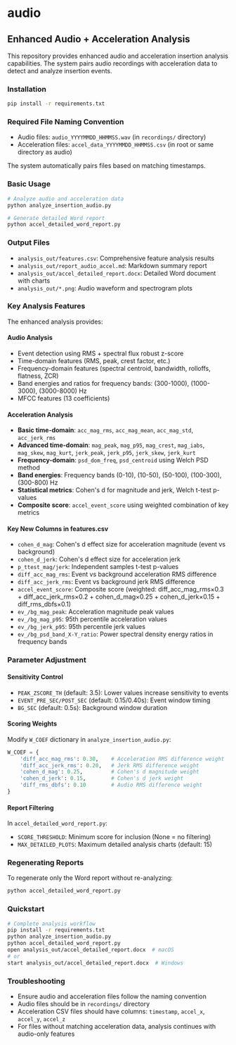 # audio

## Enhanced Audio + Acceleration Analysis

This repository provides enhanced audio and acceleration insertion analysis capabilities. The system pairs audio recordings with acceleration data to detect and analyze insertion events.

### Installation

```bash
pip install -r requirements.txt
```

### Required File Naming Convention

- Audio files: `audio_YYYYMMDD_HHMMSS.wav` (in `recordings/` directory)
- Acceleration files: `accel_data_YYYYMMDD_HHMMSS.csv` (in root or same directory as audio)

The system automatically pairs files based on matching timestamps.

### Basic Usage

```bash
# Analyze audio and acceleration data
python analyze_insertion_audio.py

# Generate detailed Word report
python accel_detailed_word_report.py
```

### Output Files

- `analysis_out/features.csv`: Comprehensive feature analysis results
- `analysis_out/report_audio_accel.md`: Markdown summary report  
- `analysis_out/accel_detailed_report.docx`: Detailed Word document with charts
- `analysis_out/*.png`: Audio waveform and spectrogram plots

### Key Analysis Features

The enhanced analysis provides:

#### Audio Analysis
- Event detection using RMS + spectral flux robust z-score
- Time-domain features (RMS, peak, crest factor, etc.)
- Frequency-domain features (spectral centroid, bandwidth, rolloffs, flatness, ZCR)
- Band energies and ratios for frequency bands: (300-1000), (1000-3000), (3000-8000) Hz
- MFCC features (13 coefficients)

#### Acceleration Analysis
- **Basic time-domain**: `acc_mag_rms`, `acc_mag_mean`, `acc_mag_std`, `acc_jerk_rms`
- **Advanced time-domain**: `mag_peak`, `mag_p95`, `mag_crest`, `mag_iabs`, `mag_skew`, `mag_kurt`, `jerk_peak`, `jerk_p95`, `jerk_skew`, `jerk_kurt`
- **Frequency-domain**: `psd_dom_freq`, `psd_centroid` using Welch PSD method
- **Band energies**: Frequency bands (0-10), (10-50), (50-100), (100-300), (300-800) Hz
- **Statistical metrics**: Cohen's d for magnitude and jerk, Welch t-test p-values
- **Composite score**: `accel_event_score` using weighted combination of key metrics

#### Key New Columns in features.csv

- `cohen_d_mag`: Cohen's d effect size for acceleration magnitude (event vs background)
- `cohen_d_jerk`: Cohen's d effect size for acceleration jerk
- `p_ttest_mag/jerk`: Independent samples t-test p-values
- `diff_acc_mag_rms`: Event vs background acceleration RMS difference
- `diff_acc_jerk_rms`: Event vs background jerk RMS difference
- `accel_event_score`: Composite score (weighted: diff_acc_mag_rms×0.3 + diff_acc_jerk_rms×0.2 + cohen_d_mag×0.25 + cohen_d_jerk×0.15 + diff_rms_dbfs×0.1)
- `ev_/bg_mag_peak`: Acceleration magnitude peak values
- `ev_/bg_mag_p95`: 95th percentile acceleration values
- `ev_/bg_jerk_p95`: 95th percentile jerk values
- `ev_/bg_psd_band_X-Y_ratio`: Power spectral density energy ratios in frequency bands

### Parameter Adjustment

#### Sensitivity Control
- `PEAK_ZSCORE_TH` (default: 3.5): Lower values increase sensitivity to events
- `EVENT_PRE_SEC/POST_SEC` (default: 0.15/0.40s): Event window timing
- `BG_SEC` (default: 0.5s): Background window duration

#### Scoring Weights
Modify `W_COEF` dictionary in `analyze_insertion_audio.py`:
```python
W_COEF = {
    'diff_acc_mag_rms': 0.30,    # Acceleration RMS difference weight
    'diff_acc_jerk_rms': 0.20,   # Jerk RMS difference weight  
    'cohen_d_mag': 0.25,         # Cohen's d magnitude weight
    'cohen_d_jerk': 0.15,        # Cohen's d jerk weight
    'diff_rms_dbfs': 0.10        # Audio RMS difference weight
}
```

#### Report Filtering
In `accel_detailed_word_report.py`:
- `SCORE_THRESHOLD`: Minimum score for inclusion (None = no filtering)
- `MAX_DETAILED_PLOTS`: Maximum detailed analysis charts (default: 15)

### Regenerating Reports

To regenerate only the Word report without re-analyzing:
```bash
python accel_detailed_word_report.py
```

### Quickstart

```bash
# Complete analysis workflow
pip install -r requirements.txt
python analyze_insertion_audio.py
python accel_detailed_word_report.py
open analysis_out/accel_detailed_report.docx  # macOS
# or 
start analysis_out/accel_detailed_report.docx  # Windows
```

### Troubleshooting

- Ensure audio and acceleration files follow the naming convention
- Audio files should be in `recordings/` directory
- Acceleration CSV files should have columns: `timestamp`, `accel_x`, `accel_y`, `accel_z`
- For files without matching acceleration data, analysis continues with audio-only features